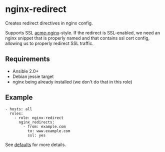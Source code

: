 # nginx-redirect

Creates redirect directives in nginx config.

Supports SSL [acme-nginx][acme-nginx]-style. If the redirect is SSL-enabled, we need an nginx
snippet that is properly named and that contains ssl cert config, allowing us to properly redirect
SSL traffic.

## Requirements

* Ansible 2.0+
* Debian jessie target
* nginx being already installed (we don't do that in this role)

## Example

```
- hosts: all
  roles:
    - role: nginx-redirect
      nginx_redirects:
        - from: example.com
          to: www.example.com
          ssl: yes
```

See [defaults](defaults/main.yml) for more details.

[acme-nginx]: https://github.com/hsoft/ansible-acme-nginx
